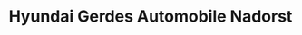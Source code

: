 ---
title: "Hyundai Gerdes Automobile Nadorst"
url: /oldenburg/hyundai-gerdes-automobile-nadorst/
shop: Autohaus
---